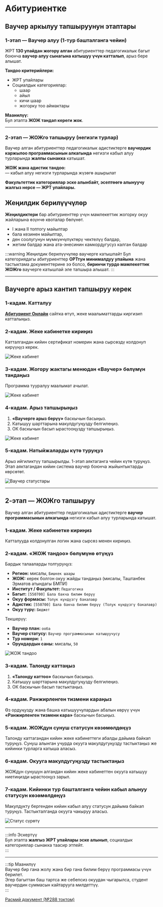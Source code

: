 # Абитуриентке

## Ваучер аркылуу тапшыруунун этаптары

### 1-этап — Ваучер алуу (1-тур башталганга чейин)

ЖРТ **130 упайдан жогору алган** абитуриенттер педагогикалык багыт боюнча **ваучер алуу сынагына катышуу үчүн катталып**, арыз бере алышат.

**Тандоо критерийлери:**  
- ЖРТ упайлары  
- Социалдык категориялар:  
  - шаар  
  - айыл  
  - кичи шаар  
  - жогорку тоо аймактары

**Маанилүү:**  
Бул этапта **ЖОЖ тандап кереги жок**.

---

### 2-этап — ЖОЖго тапшыруу (негизги турлар)

Ваучер алган абитуриенттер педагогикалык адистиктерге **ваучердик каржылоо программасынын алкагында** негизги кабыл алуу турларында **жалпы сынакка** катышат.

**ЖОЖ жана адистик тандоо:**  
— кабыл алуу негизги турларында жүзөгө ашырылат

**Факультеттик категориялар эске алынбайт, эсептөөгө алынуучу жалгыз нерсе — ЖРТ упайлары.**

## Жеңилдик берилүүчүлөр
**Жеңилдиктери** бар абитуриенттер үчүн  мамлекеттик жогорку окуу жайларына өзүнчө квоталар бөлүнөт.
- I жана II топтогу майыптар
- бала кезинен майыптар, 
- ден соолугунун мүмкүнчүлүктөрү чектелүү балдар, 
- жетим балдар жана ата-энесинин камкордугусуз калган балдар

:::warning Жеңилдик берилүүчүлөр ваучерге катышпайт
Бул категориядагы абитуриенттер **ОРТтун минималдуу упайына** жана тастыктама документтерине ээ болсо, **биринчи турдо мамлекеттик ЖОЖго** ваучерге катышпай эле тапшыра алышат.
:::

---

## Ваучерге арыз кантип тапшыруу керек

### 1-кадам. Катталуу  
[**Абитуриент Онлайн**](https://2020.edu.gov.kg) сайтка өтүп, жеке маалыматтарды киргизип катталыңыз.

### 2-кадам. Жеке кабинетке кириңиз  
Катталгандан кийин сертификат номерин жана сырсөздү колдонуп кирүүңүз керек.

![ Жеке кабинет](/img/vuz-vaucher-kg/mobile1.png)


### 3-кадам. Жогору жактагы менюдан **«Ваучер»** бөлүмүн тандаңыз  
Программа тууралуу маалымат ачылат.

![ Жеке кабинет](/img/vuz-vaucher-kg/mobile2.png)

### 4-кадам. Арыз тапшырыңыз  
1. **«Ваучерге арыз берүү»** баскычын басыңыз.  
2. Катышуу шарттарына макулдугуңузду белгилеңиз.  
3. ОК баскычын басып ырастооңузду тапшырыңыз.

![ Жеке кабинет](/img/vuz-vaucher-kg/mobile3.png)


### 5-кадам. Натыйжаларды күтө туруңуз  
Арыз ийгиликтүү тапшырылды. 1-этап аяктаганга чейин күтө туруңуз. Этап аяктагандан кийин система ваучер боюнча жыйынтыктарды көрсөтөт.

![Ваучер статустары](/img/vuz-vaucher/pic6.png)

---

## 2-этап — ЖОЖго тапшыруу

Ваучер алган абитуриенттер педагогикалык адистиктерге **ваучер программасынын алкагында** негизги кабыл алуу турларында катышат.

### 1-кадам. Жеке кабинетке кириңиз  
Катталууда колдонулган логин жана сырсөз менен кириңиз.

### 2-кадам. **«ЖОЖ тандоо»** бөлүмүнө өтүңүз  
Бардык талааларды толтуруңуз:

- **Регион:** мисалы, `Бишкек шаары`  
- **ЖОЖ:** керек болгон окуу жайды тандаңыз (мисалы, Таштанбек Эрматов атындагы БМПИ)  
- **Институт / Факультет:** `Педагогика`  
- **Багыт:** `[550700] Бала бакча билим берүү`  
- **Окуу формасы:** `Толук күндүзгү бакалавр`  
- **Адистик:** `[550700] Бала бакча билим берүү (Толук күндүзгү бакалавр)`  
- **Окуу түрү:** `Бюджет`  

Текшерүү:

- **Ваучер план:** `ооба`  
- **Ваучер статусу:** `Ваучер программасынын катышуучусу`  
- **Тур номери:** `1`  
- **Орундардын саны:** мисалы, `50`

![ЖОЖ тандоо](/img/vuz-vaucher/pic5.png)
 

### 3-кадам. Талонду каттаңыз  
1. **«Талонду каттоо»** баскычын басыңыз.  
2. Катышуу шарттарына макулдугуңузду белгилеңиз.  
3. ОК баскычын басып тастыктаңыз.

### 4-кадам. Ранжирленген тизмени караңыз  
Өз ордуңузду жана башка катышуучулардын абалын көрүү үчүн **«Ранжирленген тизмени кара»** баскычын басыңыз.

### 5-кадам. ЖОЖдун сунуш статусун көзөмөлдөңүз  
Талонду каттагандан кийин жеке кабинеттеги абалды дайыма байкап туруңуз. Сунуш алынган учурда окууга макулдугуңузду тастыктаңыз же кийинки турларга катыша аласыз.

### 6-кадам. Окууга макулдугуңузду тастыктаңыз  
ЖОЖдун сунушун алгандан кийин жеке кабинеттен окууга катышуу ниетиңизди ырастооңуз зарыл.

### 7-кадам. Кийинки тур башталганга чейин кабыл алынуу статусун көзөмөлдөңүз  
Макулдукту бергенден кийин кабыл алуу статусун дайыма байкап туруңуз. Тастыкталганда окууга чакыруу аласыз.

![Статус сүрөтү](/img/vuz-vaucher/pic7.png)

---

:::info Эскертүү  
Бул этапта **жалгыз ЖРТ упайлары эске алынып**, социалдык категориялар сынакка таасир этпейт.  
:::

---

:::tip Маанилүү  
Ваучер бир гана жолу жана бир гана билим берүү программасы үчүн берилет.  
Эгер багыттан баш тартса же себепсиз окуудан чыгарылса, студент ваучердин суммасын кайтарууга милдеттүү.  
:::

[Расмий документ (№288 токтом)](https://cbd.minjust.gov.kg/230022088/edition/26586/kg)
